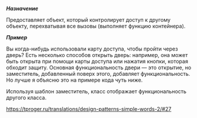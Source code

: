 ***Назначение***

Предоставляет объект, который контролирует доступ к другому объекту, перехватывая все вызовы (выполняет функцию контейнера).

***Пример***

Вы когда-нибудь использовали карту доступа, чтобы пройти через дверь? Есть несколько способов открыть дверь: например, она может быть открыта при помощи карты доступа или нажатия кнопки, которая обходит защиту. Основная функциональность двери — это открытие, но заместитель, добавленный поверх этого, добавляет функциональность. Но лучше я объясню это на примере кода чуть ниже.

Используя шаблон заместитель, класс отображает функциональность другого класса.

https://tproger.ru/translations/design-patterns-simple-words-2/#27